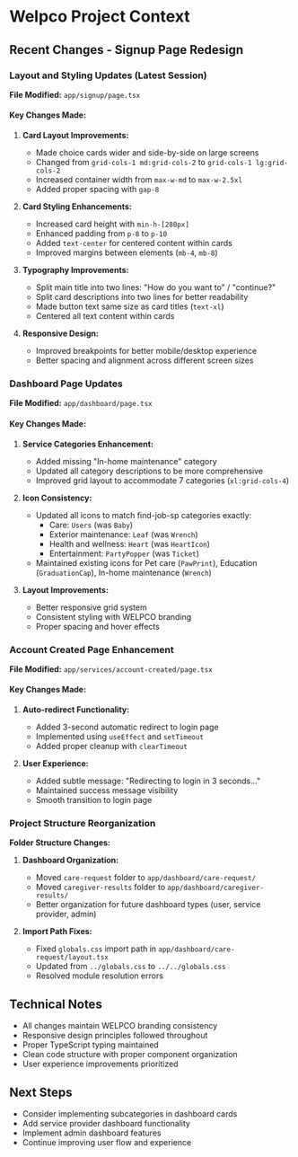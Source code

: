 # Welpco Project Context

## Recent Changes - Signup Page Redesign

### Layout and Styling Updates (Latest Session)

**File Modified:** `app/signup/page.tsx`

#### Key Changes Made:

1. **Card Layout Improvements:**
   - Made choice cards wider and side-by-side on large screens
   - Changed from `grid-cols-1 md:grid-cols-2` to `grid-cols-1 lg:grid-cols-2`
   - Increased container width from `max-w-md` to `max-w-2.5xl`
   - Added proper spacing with `gap-8`

2. **Card Styling Enhancements:**
   - Increased card height with `min-h-[280px]`
   - Enhanced padding from `p-8` to `p-10`
   - Added `text-center` for centered content within cards
   - Improved margins between elements (`mb-4`, `mb-8`)

3. **Typography Improvements:**
   - Split main title into two lines: "How do you want to" / "continue?"
   - Split card descriptions into two lines for better readability
   - Made button text same size as card titles (`text-xl`)
   - Centered all text content within cards

4. **Responsive Design:**
   - Improved breakpoints for better mobile/desktop experience
   - Better spacing and alignment across different screen sizes

### Dashboard Page Updates

**File Modified:** `app/dashboard/page.tsx`

#### Key Changes Made:

1. **Service Categories Enhancement:**
   - Added missing "In-home maintenance" category
   - Updated all category descriptions to be more comprehensive
   - Improved grid layout to accommodate 7 categories (`xl:grid-cols-4`)

2. **Icon Consistency:**
   - Updated all icons to match find-job-sp categories exactly:
     - Care: `Users` (was `Baby`)
     - Exterior maintenance: `Leaf` (was `Wrench`)
     - Health and wellness: `Heart` (was `HeartIcon`)
     - Entertainment: `PartyPopper` (was `Ticket`)
   - Maintained existing icons for Pet care (`PawPrint`), Education (`GraduationCap`), In-home maintenance (`Wrench`)

3. **Layout Improvements:**
   - Better responsive grid system
   - Consistent styling with WELPCO branding
   - Proper spacing and hover effects

### Account Created Page Enhancement

**File Modified:** `app/services/account-created/page.tsx`

#### Key Changes Made:

1. **Auto-redirect Functionality:**
   - Added 3-second automatic redirect to login page
   - Implemented using `useEffect` and `setTimeout`
   - Added proper cleanup with `clearTimeout`

2. **User Experience:**
   - Added subtle message: "Redirecting to login in 3 seconds..."
   - Maintained success message visibility
   - Smooth transition to login page

### Project Structure Reorganization

**Folder Structure Changes:**

1. **Dashboard Organization:**
   - Moved `care-request` folder to `app/dashboard/care-request/`
   - Moved `caregiver-results` folder to `app/dashboard/caregiver-results/`
   - Better organization for future dashboard types (user, service provider, admin)

2. **Import Path Fixes:**
   - Fixed `globals.css` import path in `app/dashboard/care-request/layout.tsx`
   - Updated from `../globals.css` to `../../globals.css`
   - Resolved module resolution errors

## Technical Notes

- All changes maintain WELPCO branding consistency
- Responsive design principles followed throughout
- Proper TypeScript typing maintained
- Clean code structure with proper component organization
- User experience improvements prioritized

## Next Steps

- Consider implementing subcategories in dashboard cards
- Add service provider dashboard functionality
- Implement admin dashboard features
- Continue improving user flow and experience